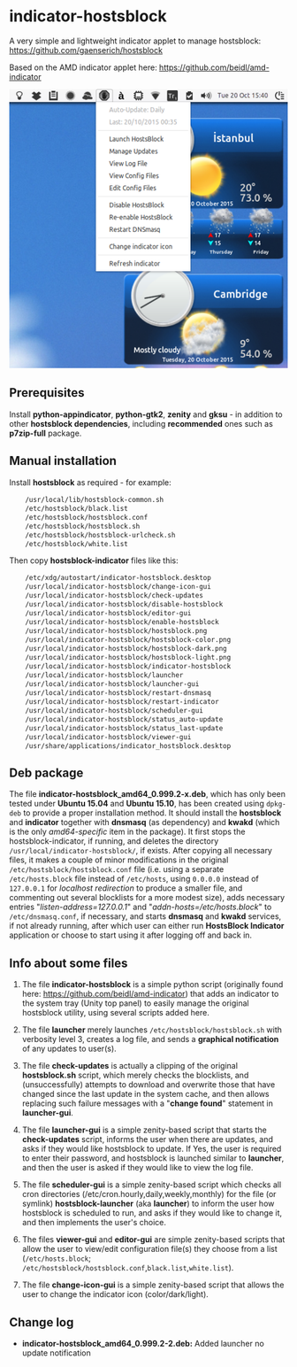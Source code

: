 indicator-hostsblock
=====================

A very simple and lightweight indicator applet to manage hostsblock: https://github.com/gaenserich/hostsblock

Based on the AMD indicator applet here: https://github.com/beidl/amd-indicator

![screenshot](indicator-hostsblock-screenshot.png)

Prerequisites
----------------------

Install **python-appindicator**, **python-gtk2**, **zenity** and **gksu** - in addition to other **hostsblock dependencies**, including **recommended** ones such as **p7zip-full** package.

Manual installation
----------------------

Install **hostsblock** as required - for example:
```
	/usr/local/lib/hostsblock-common.sh
	/etc/hostsblock/black.list
	/etc/hostsblock/hostsblock.conf
	/etc/hostsblock/hostsblock.sh
	/etc/hostsblock/hostsblock-urlcheck.sh
	/etc/hostsblock/white.list
```
Then copy **hostsblock-indicator** files like this:
```
	/etc/xdg/autostart/indicator-hostsblock.desktop
	/usr/local/indicator-hostsblock/change-icon-gui
	/usr/local/indicator-hostsblock/check-updates
	/usr/local/indicator-hostsblock/disable-hostsblock
	/usr/local/indicator-hostsblock/editor-gui
	/usr/local/indicator-hostsblock/enable-hostsblock
	/usr/local/indicator-hostsblock/hostsblock.png
	/usr/local/indicator-hostsblock/hostsblock-color.png
	/usr/local/indicator-hostsblock/hostsblock-dark.png
	/usr/local/indicator-hostsblock/hostsblock-light.png
	/usr/local/indicator-hostsblock/indicator-hostsblock
	/usr/local/indicator-hostsblock/launcher
	/usr/local/indicator-hostsblock/launcher-gui
	/usr/local/indicator-hostsblock/restart-dnsmasq
	/usr/local/indicator-hostsblock/restart-indicator
	/usr/local/indicator-hostsblock/scheduler-gui
	/usr/local/indicator-hostsblock/status_auto-update
	/usr/local/indicator-hostsblock/status_last-update
	/usr/local/indicator-hostsblock/viewer-gui
	/usr/share/applications/indicator_hostsblock.desktop
```

Deb package
----------------------

The file **indicator-hostsblock_amd64_0.999.2-x.deb**, which has only been tested under **Ubuntu 15.04** and **Ubuntu 15.10**, has been created using `dpkg-deb` to provide a proper installation method. It should install the **hostsblock** and **indicator** together with **dnsmasq** (as dependency) and **kwakd** (which is the only *amd64-specific* item in the package). It first stops the hostsblock-indicator, if running, and deletes the directory `/usr/local/indicator-hostsblock/`, if exists. After copying all necessary files, it makes a couple of minor modifications in the original `/etc/hostsblock/hostsblock.conf` file (i.e. using a separate `/etc/hosts.block` file instead of `/etc/hosts`, using `0.0.0.0` instead of `127.0.0.1` for *localhost redirection* to produce a smaller file, and commenting out several blocklists for a more modest size), adds necessary entries "*listen-address=127.0.0.1*" and "*addn-hosts=/etc/hosts.block*" to `/etc/dnsmasq.conf`, if necessary, and starts **dnsmasq** and **kwakd** services, if not already running, after which user can either run **HostsBlock Indicator** application or choose to start using it after logging off and back in.

Info about some files
----------------------

1. The file **indicator-hostsblock** is a simple python script (originally found here: https://github.com/beidl/amd-indicator) that adds an indicator to the system tray (Unity top panel) to easily manage the original hostsblock utility, using several scripts added here. 

2. The file **launcher** merely launches `/etc/hostsblock/hostsblock.sh` with verbosity level 3, creates a log file, and sends a **graphical notification** of any updates to user(s).

3. The file **check-updates** is actually a clipping of the original **hostsblock.sh** script, which merely checks the blocklists, and (unsuccessfully) attempts to download and overwrite those that have changed since the last update in the system cache, and then allows replacing such failure messages with a "**change found**" statement in **launcher-gui**.

4. The file **launcher-gui** is a simple zenity-based script that starts the **check-updates** script, informs the user when there are updates, and asks if they would like hostsblock to update. If Yes, the user is required to enter their password, and hostsblock is launched similar to **launcher**, and then the user is asked if they would like to view the log file.

5. The file **scheduler-gui** is a simple zenity-based script which checks all cron directories (/etc/cron.hourly,daily,weekly,monthly) for the file (or symlink) **hostsblock-launcher** (aka **launcher**) to inform the user how hostsblock is scheduled to run, and asks if they would like to change it, and then implements the user's choice.

6. The files **viewer-gui** and **editor-gui** are simple zenity-based scripts that allow the user to view/edit configuration file(s) they choose from a list (`/etc/hosts.block`; `/etc/hostsblock/hostsblock.conf`,`black.list`,`white.list`).

7. The file **change-icon-gui** is a simple zenity-based script that allows the user to change the indicator icon (color/dark/light).

Change log
----------------------

- **indicator-hostsblock_amd64_0.999.2-2.deb:** Added launcher no update notification
